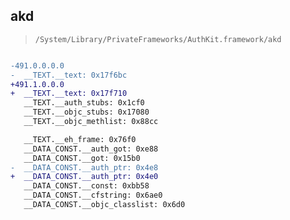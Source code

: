 ## akd

> `/System/Library/PrivateFrameworks/AuthKit.framework/akd`

```diff

-491.0.0.0.0
-  __TEXT.__text: 0x17f6bc
+491.1.0.0.0
+  __TEXT.__text: 0x17f710
   __TEXT.__auth_stubs: 0x1cf0
   __TEXT.__objc_stubs: 0x17080
   __TEXT.__objc_methlist: 0x88cc

   __TEXT.__eh_frame: 0x76f0
   __DATA_CONST.__auth_got: 0xe88
   __DATA_CONST.__got: 0x15b0
-  __DATA_CONST.__auth_ptr: 0x4e8
+  __DATA_CONST.__auth_ptr: 0x4e0
   __DATA_CONST.__const: 0xbb58
   __DATA_CONST.__cfstring: 0x6ae0
   __DATA_CONST.__objc_classlist: 0x6d0

```
